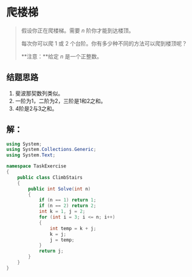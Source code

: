 # 爬楼梯

> 假设你正在爬楼梯。需要 *n* 阶你才能到达楼顶。
>
> 每次你可以爬 1 或 2 个台阶。你有多少种不同的方法可以爬到楼顶呢？
>
> **注意：**给定 *n* 是一个正整数。

## 结题思路

1. 斐波那契数列类似。
2. 一阶为1，二阶为2，三阶是1和2之和。
3. 4阶是2与3之和。


## 解：

```c#
using System;
using System.Collections.Generic;
using System.Text;

namespace TaskExercise
{
    public class ClimbStairs
    {
        public int Solve(int n)
        {
            if (n == 1) return 1;
            if (n == 2) return 2;
            int k = 1, j = 2;
            for (int i = 3; i <= n; i++)
            {
                int temp = k + j;
                k = j;
                j = temp;
            }
            return j;
        }
    }
}

```





